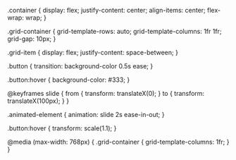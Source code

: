 .container {
    display: flex;
    justify-content: center;
    align-items: center;
    flex-wrap: wrap;
}

.grid-container {
    grid-template-rows: auto;
    grid-template-columns: 1fr 1fr;
    grid-gap: 10px;
}

.grid-item {
    display: flex;
    justify-content: space-between;
}

.button {
    transition: background-color 0.5s ease;
}

.button:hover {
    background-color: #333;
}

@keyframes slide {
    from { transform: translateX(0); }
    to { transform: translateX(100px); }
}

.animated-element {
    animation: slide 2s ease-in-out;
}

.button:hover {
    transform: scale(1.1);
}

@media (max-width: 768px) {
    .grid-container {
        grid-template-columns: 1fr;
    }
}